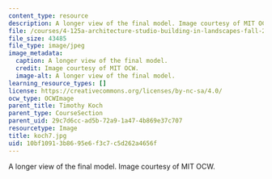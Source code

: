 ```yaml
---
content_type: resource
description: A longer view of the final model. Image courtesy of MIT OCW.
file: /courses/4-125a-architecture-studio-building-in-landscapes-fall-2005/10bf10913b8695e6f3c7c5d262a4656f_koch7.jpg
file_size: 43485
file_type: image/jpeg
image_metadata:
  caption: A longer view of the final model.
  credit: Image courtesy of MIT OCW.
  image-alt: A longer view of the final model.
learning_resource_types: []
license: https://creativecommons.org/licenses/by-nc-sa/4.0/
ocw_type: OCWImage
parent_title: Timothy Koch
parent_type: CourseSection
parent_uid: 29c7d6cc-ad5b-72a9-1a47-4b869e37c707
resourcetype: Image
title: koch7.jpg
uid: 10bf1091-3b86-95e6-f3c7-c5d262a4656f
---
```

A longer view of the final model. Image courtesy of MIT OCW.